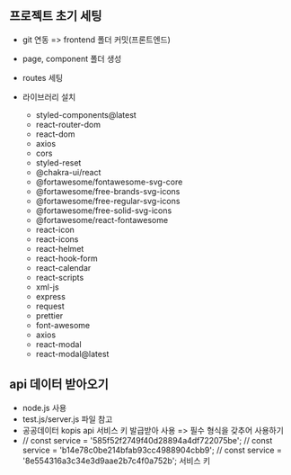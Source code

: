 ## 프로젝트 초기 세팅

- git 연동 => frontend 폴더 커밋(프론트엔드)

- page, component 폴더 생성

- routes 세팅

- 라이브러리 설치

  - styled-components@latest
  - react-router-dom
  - react-dom
  - axios
  - cors
  - styled-reset
  - @chakra-ui/react
  - @fortawesome/fontawesome-svg-core
  - @fortawesome/free-brands-svg-icons
  - @fortawesome/free-regular-svg-icons
  - @fortawesome/free-solid-svg-icons
  - @fortawesome/react-fontawesome
  - react-icon
  - react-icons
  - react-helmet
  - react-hook-form
  - react-calendar
  - react-scripts
  - xml-js
  - express
  - request
  - prettier
  - font-awesome
  - axios
  - react-modal
  - react-modal@latest

<!--(알림) 'One of your dependencies, babel-preset-react-app...'라는 메시지가 떠서 해결.
  'babel-preset-react-app' 패키지의 의존성 문제와 관련된 경고 메시지입니다.
  이 패키지는 현재 유지되지 않는 프로젝트인데, '@babel/plugin-proposal-private-property-in-object' 패키지를 의존성으로 추가해주면 해당 경고 메시지가 해결될 것입니다.
  아래 방법 사용 👇🏻
- npm install --save-dev @babel/plugin-proposal-private-property-in-object
- touch .babelrc  -->

## api 데이터 받아오기

- node.js 사용
- test.js/server.js 파일 참고
- 공공데이터 kopis api 서비스 키 발급받아 사용 => 필수 형식을 갖추어 사용하기
-   // const service = '585f52f2749f40d28894a4df722075be';
  // const service = 'b14e78c0be214bfab93cc4988904cbb9'; 
  // const service = '8e554316a3c34e3d9aae2b7c4f0a752b'; 서비스 키

